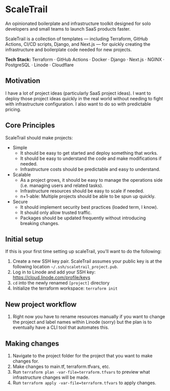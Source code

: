 # ScaleTrail
An opinionated boilerplate and infrastructure toolkit designed for solo developers and small teams to launch SaaS products faster.

ScaleTrail is a collection of templates — including Terraform, GitHub Actions, CI/CD scripts, Django, and Next.js — for quickly creating the infrastructure and boilerplate code needed for new projects.

**Tech Stack:** 
Terraform · GitHub Actions · Docker · Django · Next.js · NGINX · PostgreSQL · Linode · Cloudflare

## Motivation
I have a lot of project ideas (particularly SaaS project ideas). I want to deploy those project ideas quickly in the real world without needing to fight with infrastructure configuration. I also want to do so with predictable pricing.

## Core Principles
ScaleTrail should make projects:
- Simple
    - It should be easy to get started and deploy something that works.
    - It should be easy to understand the code and make modifications if needed.
    - Infrastructure costs should be predictable and easy to understand.
- Scalable
    - As a project grows, it should be easy to manage the operations side (i.e. managing users and related tasks).
    - Infrastructure resources should be easy to scale if needed.
    - n+1-able: Multiple projects should be able to be spun up quickly.
- Secure
    - It should implement security best practices (loaded term, I know).
    - It should only allow trusted traffic.
    - Packages should be updated frequently without introducing breaking changes.

## Initial setup
If this is your first time setting up scaleTrail, you'll want to do the following:
1. Create a new SSH key pair. ScaleTrail assumes your public key is at the following location `~/.ssh/scaletrail_project.pub`.
2. Log in to Linode and add your SSH key: https://cloud.linode.com/profile/keys
3. `cd` into the newly renamed `[project]` directory
4. Initialize the terraform workspace: `terraform init`

## New project workflow
1. Right now you have to rename resources manually if you want to change the project and label names within Linode (sorry) but the plan is to eventually have a CLI tool that automates this.

## Making changes
1. Navigate to the project folder for the project that you want to make changes for.
2. Make changes to main.tf, terraform.tfvars, etc.
3. Run `terraform plan -var-file=terraform.tfvars` to preview what infrastructure changes will be made.
4. Run `terraform apply -var-file=terraform.tfvars` to apply changes.
